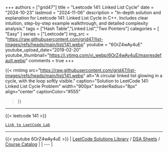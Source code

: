 
+++
authors = ["grid47"]
title = "Leetcode 141: Linked List Cycle"
date = "2024-10-23"
lastmod = "2024-11-06"
description = "In-depth solution and explanation for Leetcode 141: Linked List Cycle in C++. Includes clear intuition, step-by-step example walkthrough, and detailed complexity analysis."
tags = ["Hash Table","Linked List","Two Pointers"]
categories = [
    "Easy"
]
series = ["Leetcode"]
img_src = "https://raw.githubusercontent.com/grid47/list-images/refs/heads/main/list/141.webp"
youtube = "6OrZ4wAy4uE"
youtube_upload_date="2019-02-20"
youtube_thumbnail="https://i.ytimg.com/vi_webp/6OrZ4wAy4uE/maxresdefault.webp"
comments = true
+++


{{< rmtimg 
    src="https://raw.githubusercontent.com/grid47/list-images/refs/heads/main/list/141.webp" 
    alt="A circular linked list glowing in a cycle, with the loop softly visible."
    caption="Solution to LeetCode 141: Linked List Cycle Problem"
    width="900px"
    borderRadius="8px"
    align="center" 
    captionColor="#555"
>}}
---
{{< leetcode 141 >}}

[`Link to LeetCode Lab`](https://leetcode.com/problems/linked-list-cycle/description/)

---
{{< youtube 6OrZ4wAy4uE >}}
| [LeetCode Solutions Library](https://grid47.xyz/leetcode/) / [DSA Sheets](https://grid47.xyz/sheets/) / [Course Catalog](https://grid47.xyz/courses/) |
| --- |
